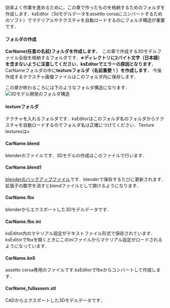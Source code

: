 効率よく作業を進めるために，この章で作ったものを格納するためのフォルダを作成します．ksEditor（3dモデルデータをassetto corsaにコンバートするためのソフト）でマテリアルやテクスチャを自動ロードするのにフォルダ構造が重要です．    
#### フォルダの作成
**CarName(任意の名前)フォルダを作成します．**　この章で作成する3Dモデルファイル全般を格納するフォルダです．**※ディレクトリに2バイト文字（日本語）を含まないように注意してください．ksEditorでエラーの原因となります．**  
CarNameフォルダの中に**textureフォルダ（名前重要！）を作成します．**
今後作成するテクスチャ画像ファイルはこのフォルダ内に保存します．  

この章が終わるころには下のようなフォルダ構造になります．
![3Dモデル開発のフォルダ構造](https://user-images.githubusercontent.com/81402033/138374112-50e53019-490a-4ba5-bc23-c418ae2a3be2.png)
#### textureフォルダ
テクチャを入れるフォルダです．ksEditorはこのフォルダ名のフォルダからテクスチャを自動ロードするのでフォルダ名は正確につけてください．Texture texturesは×
#### CarName.blend
blenderのファイルです．3Dモデルの作成はこのファイルで行います．
#### CarName.blend1
[blenderのバックアップファイル](https://www.cgradproject.com/archives/2162/)です．blenderで保存するたびに更新されます．　拡張子の数字を消すとblendファイルとして開けるようになります．
#### CarName.fbx
blenderからエクスポートした3Dモデルデータです．
#### CarName.fbx.ini
ksEditor内のマテリアル設定がテキストファイル形式で保存されています．ksEditorでfbxを開くときにこのiniファイルからマテリアル設定がロードされるようになっています．  
#### CarName.kn5
assetto corsa専用のファイルです.ksEditorでfbxからコンバートして作成します．
#### CarName_fullassem.stl
CADからエクスポートした3Dモデルデータです．
